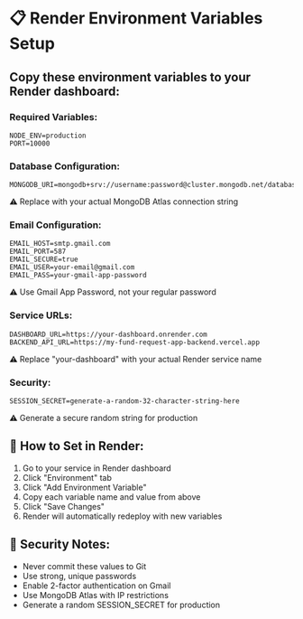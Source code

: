 # 📋 Render Environment Variables Setup

## Copy these environment variables to your Render dashboard:

### Required Variables:
```
NODE_ENV=production
PORT=10000
```

### Database Configuration:
```
MONGODB_URI=mongodb+srv://username:password@cluster.mongodb.net/database
```
⚠️ Replace with your actual MongoDB Atlas connection string

### Email Configuration:
```
EMAIL_HOST=smtp.gmail.com
EMAIL_PORT=587
EMAIL_SECURE=true
EMAIL_USER=your-email@gmail.com
EMAIL_PASS=your-gmail-app-password
```
⚠️ Use Gmail App Password, not your regular password

### Service URLs:
```
DASHBOARD_URL=https://your-dashboard.onrender.com
BACKEND_API_URL=https://my-fund-request-app-backend.vercel.app
```
⚠️ Replace "your-dashboard" with your actual Render service name

### Security:
```
SESSION_SECRET=generate-a-random-32-character-string-here
```
⚠️ Generate a secure random string for production

## 🔧 How to Set in Render:

1. Go to your service in Render dashboard
2. Click "Environment" tab
3. Click "Add Environment Variable"
4. Copy each variable name and value from above
5. Click "Save Changes"
6. Render will automatically redeploy with new variables

## 🔐 Security Notes:

- Never commit these values to Git
- Use strong, unique passwords
- Enable 2-factor authentication on Gmail
- Use MongoDB Atlas with IP restrictions
- Generate a random SESSION_SECRET for production